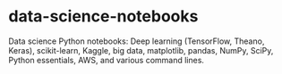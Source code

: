# data-science-notebooks
Data science Python notebooks: Deep learning (TensorFlow, Theano, Keras), scikit-learn, Kaggle, big data, matplotlib, pandas, NumPy, SciPy, Python essentials, AWS, and various command lines. 
